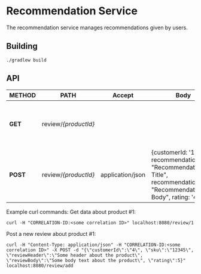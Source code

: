 # Recommendation Service #

The recommendation service manages recommendations given by users.

## Building
```./gradlew build```

## API ##  

| METHOD | PATH | Accept | Body | DESCRIPTION |
| ------ |----- | ------ |----- | ----------- |
| **GET**    | review/*{productId}* |        |      | Get all recommendations about a product; Optional query parameter for batching |
| **POST**   | review/*{productId}*  | application/json | {customerId: '123', recommendationTitle: "Recommendation Title", recommendationBody: "Recommendation Body", rating: '4'} | Add or update a recommendation |


Example curl commands:
Get data about product #1:
```
curl -H "CORRELATION-ID:<some correlation ID>" localhost:8080/review/1
```

Post a new review about product #1:
```
curl -H "Content-Type: application/json" -H "CORRELATION-ID:<some correlation ID>" -X POST -d "{\"customerId\":\"4\", \"sku\":\"12345\", \"reviewHeader\":\"Some header about the product\", \"reviewBody\":\"Some body text about the product\", \"rating\":5}" localhost:8080/review/add
```
